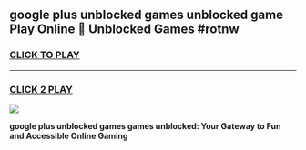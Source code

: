 
## google plus unblocked games unblocked game Play Online 👋 Unblocked Games #rotnw
<h3>
<a href="https://premium.freeplayer.one?title=google_plus_unblocked_games&ref=21F">CLICK TO PLAY</a></h3>
<hr>

<h3>
<a href="https://premium.freeplayer.one?title=google_plus_unblocked_games&ref=21F">CLICK 2 PLAY</a>
  
</h3>

<a href="https://premium.freeplayer.one?title=google_plus_unblocked_games&ref=21F/"><img src="https://clearcache.store/games.png"></a>


**google plus unblocked games games unblocked: Your Gateway to Fun and Accessible Online Gaming**

